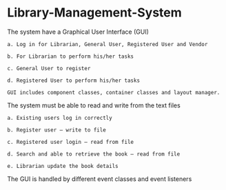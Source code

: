 # Library-Management-System

The system have a Graphical User Interface (GUI)

    a. Log in for Librarian, General User, Registered User and Vendor
  
    b. For Librarian to perform his/her tasks
  
    c. General User to register
  
    d. Registered User to perform his/her tasks
  
    GUI includes component classes, container classes and layout manager.

The system must be able to read and write from the text files

    a. Existing users log in correctly
  
    b. Register user – write to file
  
    c. Registered user login – read from file
  
    d. Search and able to retrieve the book – read from file
  
    e. Librarian update the book details
  
The GUI is handled by different event classes and event listeners
